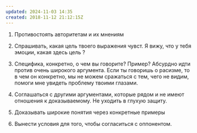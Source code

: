 ```yaml
---
updated: 2024-11-03 14:35
created: 2018-11-12 21:12:15Z
---
```


1. Противостоять авторитетам и их мнениям

2. Спрашивать, какая цель твоего выражения чувст. Я вижу, что у тебя эмоции, какая здесь цель ?

3. Специфика, конкретно, о чем вы говорите? Пример? Абсурдно идти против очень широкого аргумента. Если ты говоришь о расизме, то в чем он конкретно, мы не можем сражаться с тем, чего не видим, помоги мне увидеть проблему твоими глазами.

4. Соглашаться с другими аргументами, которые рядом и не имеют отношения к доказываемому. Не уходить в глухую защиту.

5. Доказывать широкие понятия через конкретные примеры
6. Вынести условия для того, чтобы согласиться с оппонентом.